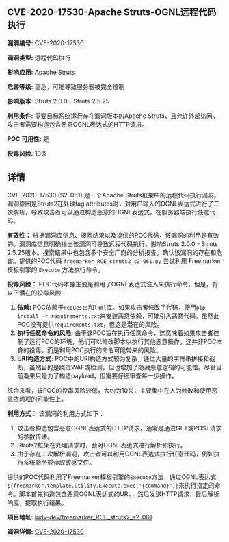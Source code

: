 ## CVE-2020-17530-Apache Struts-OGNL远程代码执行

**漏洞编号:** CVE-2020-17530

**漏洞类型:** 远程代码执行

**影响应用:** Apache Struts

**危害等级:** 高危，可能导致服务器被完全控制

**影响版本:** Struts 2.0.0 - Struts 2.5.25

**利用条件:** 需要目标系统运行存在漏洞版本的Apache Struts，且允许外部访问。攻击者需要构造包含恶意OGNL表达式的HTTP请求。

**POC 可用性:** 是

**投毒风险:** 10%

## 详情

CVE-2020-17530 (S2-061) 是一个Apache Struts框架中的远程代码执行漏洞。漏洞原因是Struts2在处理tag attributes时，对用户输入的OGNL表达式进行了二次解析，导致攻击者可以通过构造恶意的OGNL表达式，在服务器端执行任意代码。

**有效性：**
根据漏洞库信息、搜索结果以及提供的POC代码，该漏洞的利用是有效的。漏洞库信息明确指出该漏洞可导致远程代码执行，影响Struts 2.0.0 - Struts 2.5.25版本。搜索结果中也包含多个安全厂商的分析报告，确认该漏洞的存在和危害。提供的POC代码 `freemarker_RCE_struts2_s2-061.py` 尝试利用 Freemarker 模板引擎的 `Execute` 方法执行命令。

**投毒风险：**
POC代码本身主要是利用了OGNL表达式注入来执行命令。但是，有以下潜在的投毒风险：
1.  **依赖:**  POC依赖于`requests`和`lxml`库。如果攻击者修改了代码，使用`pip install -r requirements.txt`来安装恶意依赖，可能引入恶意代码。虽然此POC没有提供`requirements.txt`，但这是潜在的风险。
2.  **执行任意命令的风险:**  由于该POC旨在执行任意命令，这意味着如果攻击者控制了运行POC的环境，他们可以修改脚本以执行其他恶意操作。这并非POC本身的投毒，而是利用POC执行的命令可能带来的风险。
3.  **URI构造方式:** POC中的URI构造方式较为复杂，通过大量的字符串拼接和截断，虽然目的是绕过WAF或检测，但也增加了隐藏恶意逻辑的可能性。尽管目前看来只是为了构造payload，但需要仔细审查每一步操作。

综合来看，该POC的投毒风险较低，大约为10%，主要集中在人为修改和使用恶意依赖项的可能性上。

**利用方式：**
该漏洞的利用方式如下：
1.  攻击者构造包含恶意OGNL表达式的HTTP请求，通常是通过GET或POST请求的参数传递。
2.  Struts2框架在处理请求时，会对OGNL表达式进行解析和执行。
3.  由于存在二次解析漏洞，攻击者可以利用OGNL表达式执行任意代码，例如执行系统命令或读取敏感文件。

提供的POC代码利用了Freemarker模板引擎的`Execute`方法，通过OGNL表达式`${freemarker.template.utility.Execute.exec('{command}')}`来执行指定的命令。脚本首先构造包含恶意OGNL表达式的URL，然后发送HTTP请求，最后解析响应，提取执行结果。

**项目地址:** [ludy-dev/freemarker_RCE_struts2_s2-061](https://github.com/ludy-dev/freemarker_RCE_struts2_s2-061)

**漏洞详情:** [CVE-2020-17530](https://nvd.nist.gov/vuln/detail/CVE-2020-17530)
